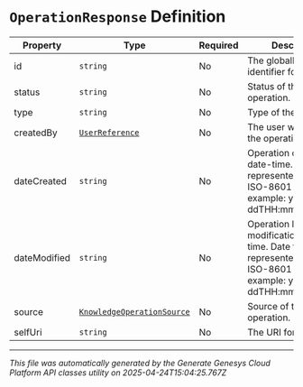 # `OperationResponse` Definition

| Property | Type | Required | Description |
|----------|------|----------|-------------|
| id | `string` | No | The globally unique identifier for the object. |
| status | `string` | No | Status of the operation. |
| type | `string` | No | Type of the operation. |
| createdBy | [`UserReference`](userreference-definition.md) | No | The user who created the operation. |
| dateCreated | `string` | No | Operation creation date-time. Date time is represented as an ISO-8601 string. For example: yyyy-MM-ddTHH:mm:ss[.mmm]Z |
| dateModified | `string` | No | Operation last modification date-time. Date time is represented as an ISO-8601 string. For example: yyyy-MM-ddTHH:mm:ss[.mmm]Z |
| source | [`KnowledgeOperationSource`](knowledgeoperationsource-definition.md) | No | Source of the operation. |
| selfUri | `string` | No | The URI for this object |

---

*This file was automatically generated by the Generate Genesys Cloud Platform API classes utility on 2025-04-24T15:04:25.767Z*
